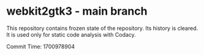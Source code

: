 # webkit2gtk3 - main branch

This repository contains frozen state of the repository.
Its history is cleared. It is used only for static code
analysis with Codacy.

Commit Time: 1700978904